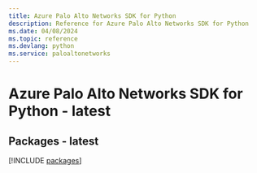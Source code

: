 ```yaml
---
title: Azure Palo Alto Networks SDK for Python
description: Reference for Azure Palo Alto Networks SDK for Python
ms.date: 04/08/2024
ms.topic: reference
ms.devlang: python
ms.service: paloaltonetworks
---
```

# Azure Palo Alto Networks SDK for Python - latest
## Packages - latest
[!INCLUDE [packages](palo-alto-networks-index.md)]
